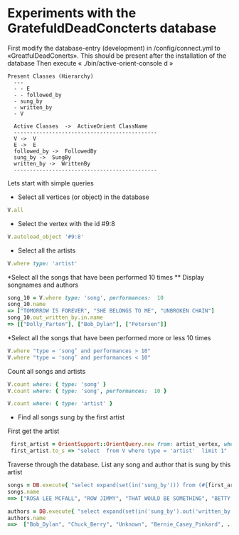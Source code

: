 # Experiments with the GratefuldDeadConcterts database

First modify the database-entry (development) in /config/connect.yml to  «GreatfulDeadConerts».
This should be present after the installation of the database
Then execute « ./bin/active-orient-console d »
```
Present Classes (Hierarchy) 
  ---
  - - E
  - - followed_by
  - sung_by
  - written_by
  - V

  Active Classes  ->  ActiveOrient ClassName
  ---------------------------------------------
  V ->  V
  E ->  E
  followed_by ->  FollowedBy
  sung_by ->  SungBy
  written_by ->  WrittenBy
  ---------------------------------------------
```

Lets start with simple queries

* Select all vertices (or object) in the database

```ruby
V.all
```

* Select the vertex with the id #9:8
```ruby
V.autoload_object '#9:8'
```

* Select all the artists

```ruby
V.where type: 'artist'
```

*Select all the songs that have been performed  10 times 
** Display songnames and authors


```ruby
song_10 = V.where type: 'song', performances:  10
song_10.name
=> ["TOMORROW IS FOREVER", "SHE BELONGS TO ME", "UNBROKEN CHAIN"]
song_10.out_written_by.in.name 
=> [["Dolly_Parton"], ["Bob_Dylan"], ["Petersen"]]
```
*Select all the songs that have been performed  more or less 10 times 

```ruby
V.where "type = 'song’ and performances > 10"
V.where "type = 'song’ and performances < 10"
```
Count all songs and artists

```ruby
V.count where: { type: 'song' }
V.count where: { type: 'song', performances:  10 }

V.count where: { type: 'artist' }
```


* Find all songs sung by the first artist 
 
First get the artist
```ruby
 first_artist = OrientSupport::OrientQuery.new from: artist_vertex, where: { type: 'artist'} , limit: 1
 first_artist.to_s => "select  from V where type = 'artist'  limit 1"
```
Traverse through the database. List any song and author that is sung by this artist

```ruby
songs = DB.execute{ "select expand(set(in('sung_by'))) from (#{first_artist.to_s}) " }
songs.name
==> ["ROSA LEE MCFALL", "ROW JIMMY", "THAT WOULD BE SOMETHING", "BETTY AND DUPREE", "WHISKEY IN THE JAR", ...]

authors = DB.execute{ "select expand(set(in('sung_by').out('written_by'))) from (#{first_artist.to_s}) " }
authors.name
==>  ["Bob_Dylan", "Chuck_Berry", "Unknown", "Bernie_Casey_Pinkard", ...]

```



